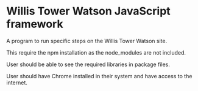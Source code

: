 # Willis Tower Watson JavaScript framework
A program to run specific steps on the Willis Tower Watson site.

This require the npm installation as the node_modules are not included.

User should be able to see the required libraries in package files.

User should have Chrome installed in their system and have access to the internet.
